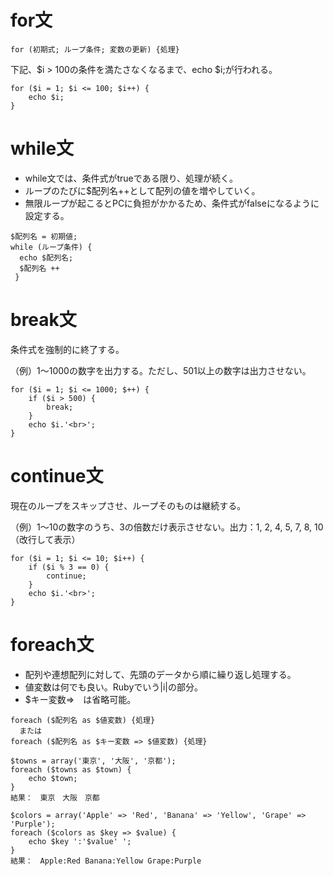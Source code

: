 # for文
```
for (初期式; ループ条件; 変数の更新) {処理}
```
下記、$i > 100の条件を満たさなくなるまで、echo $i;が行われる。
```
for ($i = 1; $i <= 100; $i++) {
	echo $i;
}
```

# while文
- while文では、条件式がtrueである限り、処理が続く。
- ループのたびに$配列名++として配列の値を増やしていく。
- 無限ループが起こるとPCに負担がかかるため、条件式がfalseになるように設定する。

```
$配列名 = 初期値;
while (ループ条件) {
  echo $配列名;
  $配列名 ++
 }
```

# break文
条件式を強制的に終了する。

（例）1〜1000の数字を出力する。ただし、501以上の数字は出力させない。
```
for ($i = 1; $i <= 1000; $++) {
	if ($i > 500) {
		break;
	}
	echo $i.'<br>';
}
```

# continue文
現在のループをスキップさせ、ループそのものは継続する。

（例）1〜10の数字のうち、3の倍数だけ表示させない。出力：1, 2, 4, 5, 7, 8, 10（改行して表示）
```
for ($i = 1; $i <= 10; $i++) {
	if ($i % 3 == 0) {
		continue;
	}
	echo $i.'<br>';
}
```

# foreach文
- 配列や連想配列に対して、先頭のデータから順に繰り返し処理する。
- 値変数は何でも良い。Rubyでいう|i|の部分。
- $キー変数=>　は省略可能。

```
foreach ($配列名 as $値変数) {処理}
  または
foreach ($配列名 as $キー変数 => $値変数) {処理}
```
```
$towns = array('東京', '大阪', '京都');
foreach ($towns as $town) {
	echo $town;
}
結果：　東京　大阪　京都
```
```
$colors = array('Apple' => 'Red', 'Banana' => 'Yellow', 'Grape' => 'Purple');
foreach ($colors as $key => $value) {
	echo $key ':'$value' ';
}
結果：　Apple:Red Banana:Yellow Grape:Purple
```
